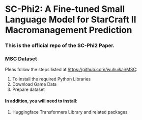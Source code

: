 # SC-Phi2: A Fine-tuned Small Language Model for StarCraft II Macromanagement Prediction 
### This is the official repo of the SC-Phi2 Paper. 

### MSC Dataset 
Pleas follow the steps listed at https://github.com/wuhuikai/MSC:
1. To install the required Python Libraries
2. Download Game Data
3. Prepare dataset

#### In addition, you will need to install:
1. Huggingface Transformers Library and related packages

   


